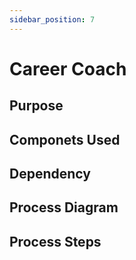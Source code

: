 ```yaml
---
sidebar_position: 7
---
```


# Career Coach

## Purpose

## Componets Used

## Dependency

## Process Diagram

## Process Steps